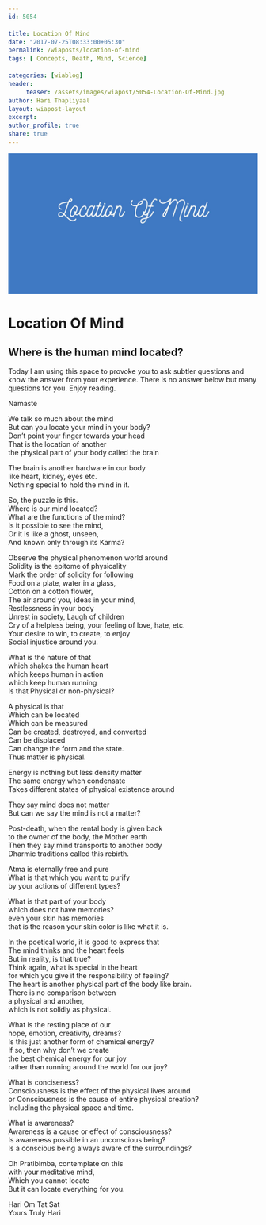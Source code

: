 ```yaml
--- 
id: 5054

title: Location Of Mind
date: "2017-07-25T08:33:00+05:30"
permalink: /wiaposts/location-of-mind
tags: [ Concepts, Death, Mind, Science]    

categories: [wiablog] 
header:
     teaser: /assets/images/wiapost/5054-Location-Of-Mind.jpg
author: Hari Thapliyaal 
layout: wiapost-layout
excerpt:  
author_profile: true 
share: true 
---
```


![Location Of Mind](/assets/images/wiapost/5054-Location-Of-Mind.jpg)     
   
# Location Of Mind 
## Where is the human mind located?    
       
Today I am using this space to provoke you to ask subtler questions and know the answer from your experience. There is no answer below but many questions for you. Enjoy reading.    
    
Namaste    
    
We talk so much about the mind     
But can you locate your mind in your body?     
Don’t point your finger towards your head     
That is the location of another     
the physical part of your body called the brain    
    
The brain is another hardware in our body     
like heart, kidney, eyes etc.     
Nothing special to hold the mind in it.    
    
So, the puzzle is this.     
Where is our mind located?     
What are the functions of the mind?     
Is it possible to see the mind,     
Or it is like a ghost, unseen,     
And known only through its Karma?    
    
Observe the physical phenomenon world around     
Solidity is the epitome of physicality     
Mark the order of solidity for following     
Food on a plate, water in a glass,     
Cotton on a cotton flower,     
The air around you, ideas in your mind,     
Restlessness in your body     
Unrest in society, Laugh of children     
Cry of a helpless being, your feeling of love, hate, etc.     
Your desire to win, to create, to enjoy     
Social injustice around you.    
    
What is the nature of that     
which shakes the human heart     
which keeps human in action     
which keep human running     
Is that Physical or non-physical?    
    
A physical is that     
Which can be located     
Which can be measured     
Can be created, destroyed, and converted     
Can be displaced     
Can change the form and the state.     
Thus matter is physical.    
    
Energy is nothing but less density matter     
The same energy when condensate     
Takes different states of physical existence around    
    
They say mind does not matter     
But can we say the mind is not a matter?    
    
Post-death, when the rental body is given back     
to the owner of the body, the Mother earth     
Then they say mind transports to another body     
Dharmic traditions called this rebirth.    
    
Atma is eternally free and pure     
What is that which you want to purify     
by your actions of different types?    
    
What is that part of your body     
which does not have memories?     
even your skin has memories     
that is the reason your skin color is like what it is.    
    
In the poetical world, it is good to express that     
The mind thinks and the heart feels     
But in reality, is that true?     
Think again, what is special in the heart     
for which you give it the responsibility of feeling?     
The heart is another physical part of the body like brain.     
There is no comparison between     
a physical and another,     
which is not solidly as physical.    
    
What is the resting place of our     
hope, emotion, creativity, dreams?     
Is this just another form of chemical energy?     
If so, then why don’t we create     
the best chemical energy for our joy     
rather than running around the world for our joy?    
    
What is conciseness?     
Consciousness is the effect of the physical lives around     
or Consciousness is the cause of entire physical creation?     
Including the physical space and time.    
    
What is awareness?     
Awareness is a cause or effect of consciousness?     
Is awareness possible in an unconscious being?     
Is a conscious being always aware of the surroundings?    
    
Oh Pratibimba, contemplate on this     
with your meditative mind,     
Which you cannot locate     
But it can locate everything for you.    
    
Hari Om Tat Sat     
Yours Truly Hari    

